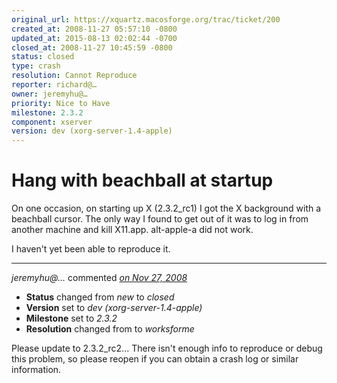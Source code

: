 ```yaml
---
original_url: https://xquartz.macosforge.org/trac/ticket/200
created_at: 2008-11-27 05:57:10 -0800
updated_at: 2015-08-13 02:02:44 -0700
closed_at: 2008-11-27 10:45:59 -0800
status: closed
type: crash
resolution: Cannot Reproduce
reporter: richard@…
owner: jeremyhu@…
priority: Nice to Have
milestone: 2.3.2
component: xserver
version: dev (xorg-server-1.4-apple)
---
```


Hang with beachball at startup
==============================


On one occasion, on starting up X (2.3.2\_rc1) I got the X background with a beachball cursor. The only way I found to get out of it was to log in from another machine and kill X11.app. alt-apple-a did not work.

I haven't yet been able to reproduce it.



---

*jeremyhu@…* commented *[on Nov 27, 2008](https://xquartz.macosforge.org/trac/ticket/200#comment:1 "November 27, 2008 at 10:45 AM PST")*

-   **Status** changed from *new* to *closed*
-   **Version** set to *dev (xorg-server-1.4-apple)*
-   **Milestone** set to *2.3.2*
-   **Resolution** changed from to *worksforme*

Please update to 2.3.2\_rc2... There isn't enough info to reproduce or debug this problem, so please reopen if you can obtain a crash log or similar information.



